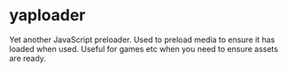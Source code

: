 yaploader
=========

Yet another JavaScript preloader. Used to preload media to ensure it has loaded when used. Useful for games etc when you need to ensure assets are ready.
